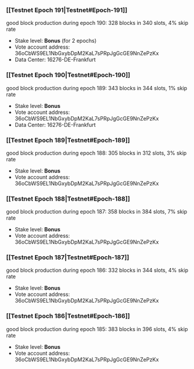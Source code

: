 ### [[Testnet Epoch 191|Testnet#Epoch-191]]
good block production during epoch 190: 328 blocks in 340 slots, 4% skip rate
* Stake level: **Bonus** (for 2 epochs)
* Vote account address: 36oCbWS9EL1NbGxybDpM2KaL7sPRpJgGcGE9NnZePzKx
* Data Center: 16276-DE-Frankfurt
### [[Testnet Epoch 190|Testnet#Epoch-190]]
good block production during epoch 189: 343 blocks in 344 slots, 1% skip rate
* Stake level: **Bonus**
* Vote account address: 36oCbWS9EL1NbGxybDpM2KaL7sPRpJgGcGE9NnZePzKx
* Data Center: 16276-DE-Frankfurt
### [[Testnet Epoch 189|Testnet#Epoch-189]]
good block production during epoch 188: 305 blocks in 312 slots, 3% skip rate
* Stake level: **Bonus**
* Vote account address: 36oCbWS9EL1NbGxybDpM2KaL7sPRpJgGcGE9NnZePzKx
### [[Testnet Epoch 188|Testnet#Epoch-188]]
good block production during epoch 187: 358 blocks in 384 slots, 7% skip rate
* Stake level: **Bonus**
* Vote account address: 36oCbWS9EL1NbGxybDpM2KaL7sPRpJgGcGE9NnZePzKx
### [[Testnet Epoch 187|Testnet#Epoch-187]]
good block production during epoch 186: 332 blocks in 344 slots, 4% skip rate
* Stake level: **Bonus**
* Vote account address: 36oCbWS9EL1NbGxybDpM2KaL7sPRpJgGcGE9NnZePzKx
### [[Testnet Epoch 186|Testnet#Epoch-186]]
good block production during epoch 185: 383 blocks in 396 slots, 4% skip rate
* Stake level: **Bonus**
* Vote account address: 36oCbWS9EL1NbGxybDpM2KaL7sPRpJgGcGE9NnZePzKx